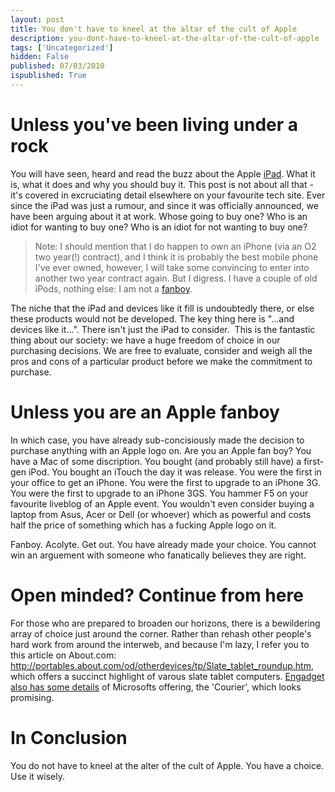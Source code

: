 ```yaml
---
layout: post
title: You don't have to kneel at the altar of the cult of Apple
description: you-dont-have-to-kneel-at-the-altar-of-the-cult-of-apple
tags: ['Uncategorized']
hidden: False
published: 07/03/2010
ispublished: True
---
```

<h1>Unless you've been living under a rock</h1>
You will have seen, heard and read the buzz about the Apple <a title="ipad on Apple.com" href="http://www.apple.com/ipad/" target="_blank">iPad</a>. What it is, what it does and why you should buy it. This post is not about all that - it's covered in excruciating detail elsewhere on your favourite tech site. Ever since the iPad was just a rumour, and since it was officially announced, we have been arguing about it at work. Whose going to buy one? Who is an idiot for wanting to buy one? Who is an idiot for not wanting to buy one?
<blockquote>Note: I should mention that I do happen to own an iPhone (via an O2 two year(!) contract), and I think it is probably the best mobile phone I've ever owned, however, I will take some convincing to enter into another two year contract again. But I digress. I have a couple of old iPods, nothing else: I am not a <a title="Fanboy on wikipedia" href="http://en.wikipedia.org/wiki/Fan_%28person%29" target="_blank">fanboy</a>.</blockquote>
The niche that the iPad and devices like it fill is undoubtedly there, or else these products would not be developed. The key thing here is "...and devices like it...". There isn't just the iPad to consider.  This is the fantastic thing about our society: we have a huge freedom of choice in our purchasing decisions. We are free to evaluate, consider and weigh all the pros and cons of a particular product before we make the commitment to purchase.
<h1>Unless you are an Apple fanboy</h1>
In which case, you have already sub-concisiously made the decision to purchase anything with an Apple logo on. Are you an Apple fan boy? You have a Mac of some discription. You bought (and probably still have) a first-gen iPod. You bought an iTouch the day it was release. You were the first in your office to get an iPhone. You were the first to upgrade to an iPhone 3G. You were the first to upgrade to an iPhone 3GS. You hammer F5 on your favourite liveblog of an Apple event. You wouldn't even consider buying a laptop from Asus, Acer or Dell (or whoever) which as powerful and costs half the price of something which has a fucking Apple logo on it.

Fanboy. Acolyte. Get out. You have already made your choice. You cannot win an arguement with someone who fanatically believes they are right.
<h1>Open minded? Continue from here</h1>
For those who are prepared to broaden our horizons, there is a bewildering array of choice just around the corner. Rather than rehash other people's hard work from around the interweb, and because I'm lazy, I refer you to this article on About.com: <a href="http://portables.about.com/od/otherdevices/tp/Slate_tablet_roundup.htm" target="_blank">http://portables.about.com/od/otherdevices/tp/Slate_tablet_roundup.htm</a>, which offers a succinct highlight of varous slate tablet computers. <a href="http://www.engadget.com/2010/03/05/microsofts-courier-digital-journal-exclusive-pictures-and-de/" target="_blank">Engadget also has some details</a> of Microsofts offering, the 'Courier', which looks promising.
<h1>In Conclusion</h1>
You do not have to kneel at the alter of the cult of Apple. You have a choice. Use it wisely.
